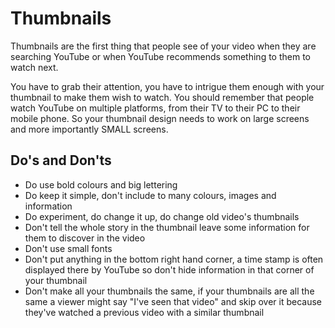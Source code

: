 # Thumbnails

Thumbnails are the first thing that people see of your video when they are searching YouTube or when YouTube recommends something to them to watch next. 

You have to grab their attention, you have to intrigue them enough with your thumbnail to make them wish to watch.  You should remember that people watch YouTube on multiple platforms, from their TV to their PC to their mobile phone.  So your thumbnail design needs to work on large screens and more importantly SMALL screens. 

## Do's and Don'ts

- Do use bold colours and big lettering
- Do keep it simple, don't include to many colours, images and information
- Do experiment, do change it up, do change old video's thumbnails
- Don't tell the whole story in the thumbnail leave some information for them to discover in the video
- Don't use small fonts
- Don't put anything in the bottom right hand corner, a time stamp is often displayed there by YouTube so don't hide information in that corner of your thumbnail
- Don't make all your thumbnails the same, if your thumbnails are all the same a viewer might say "I've seen that video" and skip over it because they've watched a previous video with a similar thumbnail